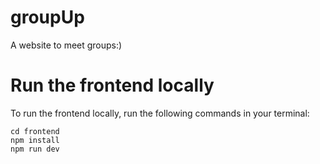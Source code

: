 # groupUp
A website to meet groups:)

# Run the frontend locally
To run the frontend locally, run the following commands in your terminal:
```
cd frontend
npm install
npm run dev
```
